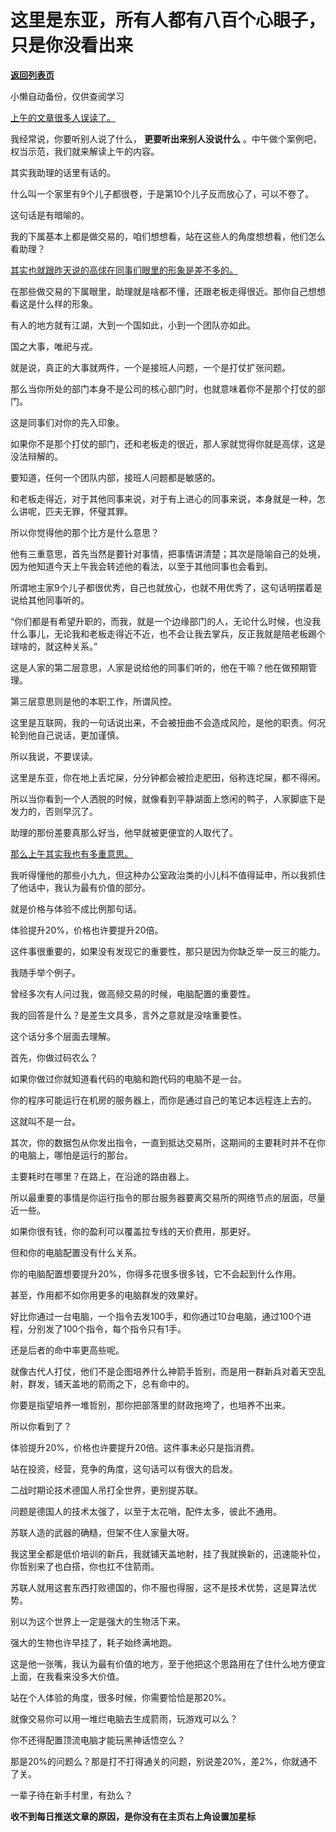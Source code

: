 # 这里是东亚，所有人都有八百个心眼子，只是你没看出来

[**返回列表页**](/gzh/记忆承载3)

小懒自动备份，仅供查阅学习

[上午的文章很多人误读了。](http://mp.weixin.qq.com/s?__biz=MzU0MjYwNDU2Mw==&mid=2247514853&idx=1&sn=c68373b8aeca1b196d4077c9f1248fd7&chksm=fb1ad699cc6d5f8f929f96f71663a1eb7a1dca44be12a3667595cd711dd275538c71aeb7c6e5&scene=21#wechat_redirect)

我经常说，你要听别人说了什么， **更要听出来别人没说什么** 。中午做个案例吧，权当示范，我们就来解读上午的内容。

其实我助理的话里有话的。  

什么叫一个家里有9个儿子都很卷，于是第10个儿子反而放心了，可以不卷了。  

这句话是有暗喻的。  

我的下属基本上都是做交易的，咱们想想看，站在这些人的角度想想看，他们怎么看助理？  

[其实也就跟昨天说的高俅在同事们眼里的形象是差不多的。  
](http://mp.weixin.qq.com/s?__biz=MzU3NDc5Nzc0NQ==&mid=2247528080&idx=1&sn=87f5cda68b564b90d636f899701b6866&chksm=fd2ecc4eca594558eae6ff879bd5e83f0b5501394c2049ff7ca3e9ea15ac740883b31f440bc9&scene=21#wechat_redirect)

在那些做交易的下属眼里，助理就是啥都不懂，还跟老板走得很近。那你自己想想看这是什么样的形象。

有人的地方就有江湖，大到一个国如此，小到一个团队亦如此。  

国之大事，唯祀与戎。  

就是说，真正的大事就两件，一个是接班人问题，一个是打仗扩张问题。

那么当你所处的部门本身不是公司的核心部门时，也就意味着你不是那个打仗的部门。  

这是同事们对你的先入印象。  

如果你不是那个打仗的部门，还和老板走的很近，那人家就觉得你就是高俅，这是没法辩解的。

要知道，任何一个团队内部，接班人问题都是敏感的。  

和老板走得近，对于其他同事来说，对于有上进心的同事来说，本身就是一种，怎么讲呢，匹夫无罪，怀璧其罪。  

所以你觉得他的那个比方是什么意思？  

他有三重意思，首先当然是要针对事情，把事情讲清楚；其次是隐喻自己的处境，因为他知道今天上午我会转述他的看法，以至于其他同事也会看到。  

所谓地主家9个儿子都很优秀，自己也就放心，也就不用优秀了，这句话明摆着是说给其他同事听的。

“你们都是有希望升职的，而我，就是一个边缘部门的人，无论什么时候，也没我什么事儿，无论我和老板走得近不近，也不会让我去掌兵，反正我就是陪老板踢个球啥的，就这种关系。”

这是人家的第二层意思，人家是说给他的同事们听的，他在干嘛？他在做预期管理。  

第三层意思则是他的本职工作，所谓风控。

这里是互联网，我的一句话说出来，不会被扭曲不会造成风险，是他的职责。何况轮到他自己说话，更加谨慎。  

所以我说，不要误读。  

这里是东亚，你在地上丢坨屎，分分钟都会被捡走肥田，俗称连坨屎，都不得闲。

所以当你看到一个人洒脱的时候，就像看到平静湖面上悠闲的鸭子，人家脚底下是发力的，否则早沉了。

助理的那份差要真那么好当，他早就被更便宜的人取代了。  

[那么上午其实我也有多重意思。  
](http://mp.weixin.qq.com/s?__biz=MzU0MjYwNDU2Mw==&mid=2247514853&idx=1&sn=c68373b8aeca1b196d4077c9f1248fd7&chksm=fb1ad699cc6d5f8f929f96f71663a1eb7a1dca44be12a3667595cd711dd275538c71aeb7c6e5&scene=21#wechat_redirect)

我听得懂他的那些小九九，但这种办公室政治类的小儿科不值得延申，所以我抓住了他话中，我认为最有价值的部分。  

就是价格与体验不成比例那句话。

体验提升20%，价格也许要提升20倍。  

这件事很重要的，如果没有发现它的重要性，那只是因为你缺乏举一反三的能力。  

我随手举个例子。  

曾经多次有人问过我，做高频交易的时候，电脑配置的重要性。

我的回答是什么？是差生文具多，言外之意就是没啥重要性。

这个话分多个层面去理解。  

首先，你做过码农么？

如果你做过你就知道看代码的电脑和跑代码的电脑不是一台。  

你的程序可能运行在机房的服务器上，而你是通过自己的笔记本远程连上去的。  

这就叫不是一台。  

其次，你的数据包从你发出指令，一直到抵达交易所，这期间的主要耗时并不在你的电脑上，哪怕是运行的那台。

主要耗时在哪里？在路上，在沿途的路由器上。  

所以最重要的事情是你运行指令的那台服务器要离交易所的网络节点的层面，尽量近一些。  

如果你很有钱，你的盈利可以覆盖拉专线的天价费用，那更好。

但和你的电脑配置没有什么关系。  

你的电脑配置想要提升20%，你得多花很多很多钱，它不会起到什么作用。  

甚至，作用都不如你用更多的电脑群发的效果好。  

好比你通过一台电脑，一个指令去发100手，和你通过10台电脑，通过100个进程，分别发了100个指令，每个指令只有1手。  

还是后者的命中率更高些呢。

就像古代人打仗，他们不是企图培养什么神箭手哲别，而是用一群新兵对着天空乱射，群发，铺天盖地的箭雨之下，总有命中的。  

你要是指望培养一堆哲别，那你把部落里的财政拖垮了，也培养不出来。

所以你看到了？  

体验提升20%，价格也许要提升20倍。这件事未必只是指消费。  

站在投资，经营，竞争的角度，这句话可以有很大的启发。  

二战时期论技术德国人吊打全世界，更别提苏联。  

问题是德国人的技术太强了，以至于太花哨，配件太多，彼此不通用。  

苏联人造的武器的确糙，但架不住人家量大呀。  

我这里全都是低价培训的新兵，我就铺天盖地射，挂了我就换新的，迅速能补位，你哲别来了也白搭，你也扛不住箭雨。

苏联人就用这套东西打败德国的，你不服也得服，这不是技术优势，这是算法优势。

别以为这个世界上一定是强大的生物活下来。  

强大的生物也许早挂了，耗子始终满地跑。

这是他一张嘴，我认为最有价值的地方，至于他把这个思路用在了住什么地方便宜上面，在我看来没多大价值。

站在个人体验的角度，很多时候，你需要恰恰是那20%。  

就像交易你可以用一堆烂电脑去生成箭雨，玩游戏可以么？

你不还得配置顶流电脑才能玩黑神话悟空么？

那是20%的问题么？那是打不打得通关的问题，别说差20%，差2%，你就通不了关。  

一辈子待在新手村里，有劲么？

 **收不到每日推送文章的原因，是你没有在主页右上角设置加星标**

